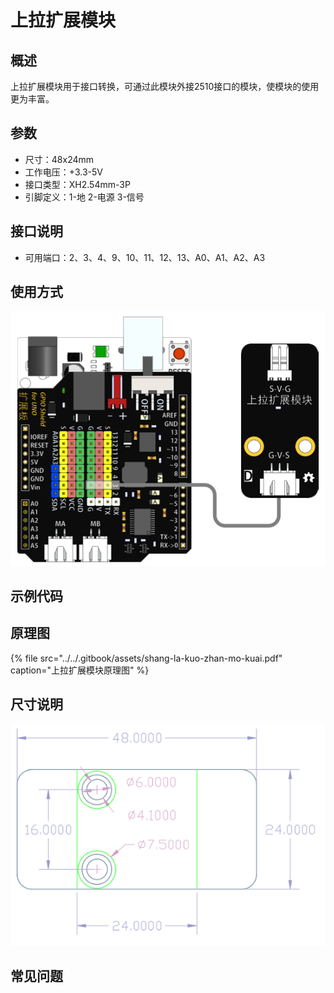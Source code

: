 # 上拉扩展模块

## 概述

上拉扩展模块用于接口转换，可通过此模块外接2510接口的模块，使模块的使用更为丰富。

## 参数

* 尺寸：48x24mm
* 工作电压：+3.3-5V
* 接口类型：XH2.54mm-3P
* 引脚定义：1-地 2-电源 3-信号

## 接口说明

* 可用端口：2、3、4、9、10、11、12、13、A0、A1、A2、A3

## 使用方式

![](../../.gitbook/assets/arduino-23.png)

## 示例代码

## 原理图

{% file src="../../.gitbook/assets/shang-la-kuo-zhan-mo-kuai.pdf" caption="上拉扩展模块原理图" %}

## 尺寸说明

![](../../.gitbook/assets/arduino-01.png)

## 常见问题


